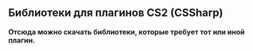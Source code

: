 ## Библиотеки для плагинов CS2 (CSSharp)
<strong>Отсюда можно скачать библиотеки, которые требует тот или иной плагин.</strong>

